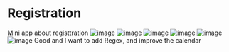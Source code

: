 # Registration
Mini app about registtration 
![image](https://github.com/user-attachments/assets/e0fac561-3dbb-4bc6-9271-f9c756e8e3dd)
![image](https://github.com/user-attachments/assets/8b3ae93e-20cd-4fbe-9095-23fdfd003dcb)
![image](https://github.com/user-attachments/assets/a4f4ed23-b28d-4542-b9ac-00c2a464b6dd)
![image](https://github.com/user-attachments/assets/909c4f72-6087-4895-baa8-df581639468e)
![image](https://github.com/user-attachments/assets/95872581-8580-4250-973a-f7a24c7fe159)
![image](https://github.com/user-attachments/assets/97e66abd-ee9b-45dd-9d73-92dcf542684b)
Good and I want to add Regex, and improve the calendar
